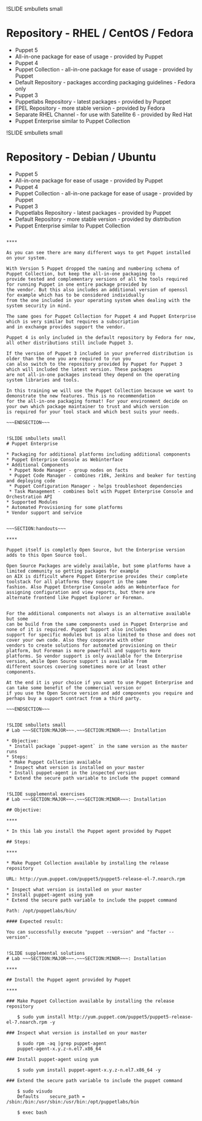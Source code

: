 !SLIDE smbullets small
# Repository - RHEL / CentOS / Fedora

* Puppet 5
 * All-in-one package for ease of usage - provided by Puppet
* Puppet 4
 * Puppet Collection - all-in-one package for ease of usage - provided by Puppet
 * Default Repository - packages according packaging guidelines - Fedora only
* Puppet 3
 * Puppetlabs Repository - latest packages - provided by Puppet
 * EPEL Repository - more stable version - provided by Fedora
 * Separate RHEL Channel - for use with Satellite 6 - provided by Red Hat
* Puppet Enterprise similar to Puppet Collection


!SLIDE smbullets small
# Repository - Debian / Ubuntu

* Puppet 5
 * All-in-one package for ease of usage - provided by Puppet
* Puppet 4
 * Puppet Collection - all-in-one package for ease of usage - provided by Puppet
* Puppet 3
 * Puppetlabs Repository - latest packages - provided by Puppet
 * Default Repository - more stable version - provided by distribution
* Puppet Enterprise similar to Puppet Collection


~~~SECTION:handouts~~~

****

As you can see there are many different ways to get Puppet installed on your system.

With Version 5 Puppet dropped the naming and numbering schema of Puppet Collection, but keep the all-in-one packaging to
provide tested and complementary versions of all the tools required for running Puppet in one entire package provided by
the vendor. But this also includes an additional version of openssl for example which has to be considered individually
from the one included in your operating system when dealing with the system security in mind.

The same goes for Puppet Collection for Puppet 4 and Puppet Enterprise which is very similar but requires a subscription
and in exchange provides support the vendor.

Puppet 4 is only included in the default repository by Fedora for now, all other distributions still include Puppet 3.

If the version of Puppet 3 included in your preferred distribution is older than the one you are required to run you
can also switch to the repository provided by Puppet for Puppet 3 which will included the latest version. These packages
are not all-in-one packages instead they depend on the operating system libraries and tools.

In this training we will use the Puppet Collection because we want to demonstrate the new features. This is no recommendation
for the all-in-one packaging format! For your environment decide on your own which package maintainer to trust and which version
is required for your tool stack and which best suits your needs.

~~~ENDSECTION~~~


!SLIDE smbullets small
# Puppet Enterprise

* Packaging for additional platforms including additional components
* Puppet Enterprise Console as Webinterface
* Additional Components
 * Puppet Node Manager - group nodes on facts
 * Puppet Code Manager - combines r10k, Jenkins and beaker for testing and deploying code
 * Puppet Configuration Manager - helps troubleshoot dependencies
 * Task Management - combines bolt with Puppet Enterprise Console and Orchestration API
* Supported Modules
* Automated Provisioning for some platforms
* Vendor support and service


~~~SECTION:handouts~~~

****

Puppet itself is completly Open Source, but the Enterprise version adds to this Open Source tool.

Open Source Packages are widely available, but some platforms have a limited community so getting packages for example
on AIX is difficult where Puppet Enterprise provides their complete toolstack for all platforms they support in the same
fashion. Also Puppet Enterprise Console adds an Webinterface for assigning configuration and view reports, but there are
alternate frontend like Puppet Explorer or Foreman. 


For the additional components not always is an alternative available but some
can be build from the same components used in Puppet Enterprise and none of it is required. Puppet Support also includes
support for specific modules but is also limited to those and does not cover your own code. Also they cooporate with other
vendors to create solutions for automated provisioning on their platform, but Foreman is more powerfull and supports more
platforms. So vendor support is only available for the Enterprise version, while Open Source support is available from
different sources covering sometimes more or at least other components.

At the end it is your choice if you want to use Puppet Enterprise and can take some benefit of the commercial version or
if you use the Open Source version and add components you require and perhaps buy a support contract from a third party.

~~~ENDSECTION~~~


!SLIDE smbullets small
# Lab ~~~SECTION:MAJOR~~~.~~~SECTION:MINOR~~~: Installation

* Objective:
 * Install package `puppet-agent` in the same version as the master runs
* Steps:
 * Make Puppet Collection available
 * Inspect what version is installed on your master
 * Install puppet-agent in the inspected version
 * Extend the secure path variable to include the puppet command


!SLIDE supplemental exercises
# Lab ~~~SECTION:MAJOR~~~.~~~SECTION:MINOR~~~: Installation

## Objective:

****

* In this lab you install the Puppet agent provided by Puppet

## Steps:

****

* Make Puppet Collection available by installing the release repository

URL: http://yum.puppet.com/puppet5/puppet5-release-el-7.noarch.rpm

* Inspect what version is installed on your master
* Install puppet-agent using yum
* Extend the secure path variable to include the puppet command

Path: /opt/puppetlabs/bin/

#### Expected result:

You can successfully execute "puppet --version" and "facter --version".


!SLIDE supplemental solutions
# Lab ~~~SECTION:MAJOR~~~.~~~SECTION:MINOR~~~: Installation

****

## Install the Puppet agent provided by Puppet

****

### Make Puppet Collection available by installing the release repository

    $ sudo yum install http://yum.puppet.com/puppet5/puppet5-release-el-7.noarch.rpm -y

### Inspect what version is installed on your master

    $ sudo rpm -aq |grep puppet-agent
    puppet-agent-x.y.z-n.el7.x86_64

### Install puppet-agent using yum

    $ sudo yum install puppet-agent-x.y.z-n.el7.x86_64 -y

### Extend the secure path variable to include the puppet command

    $ sudo visudo
    Defaults    secure_path = /sbin:/bin:/usr/sbin:/usr/bin:/opt/puppetlabs/bin

    $ exec bash
